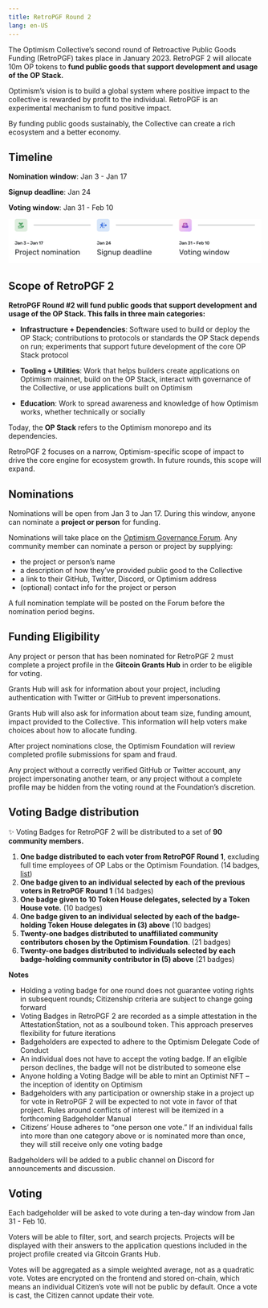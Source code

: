 ```yaml
---
title: RetroPGF Round 2
lang: en-US
---
```



The Optimism Collective’s second round of Retroactive Public Goods Funding (RetroPGF) takes place in January 2023. 
RetroPGF 2 will allocate 10m OP tokens to **fund public goods that support development and usage of the OP Stack.** 

Optimism’s vision is to build a global system where positive impact to the collective is rewarded by profit to the individual. 
RetroPGF is an experimental mechanism to fund positive impact. 

By funding public goods sustainably, the Collective can create a rich ecosystem and a better economy.

## Timeline

**Nomination window**: Jan 3 - Jan 17

**Signup deadline**: Jan 24

**Voting window**: Jan 31 - Feb 10

![Timeline](../../assets/docs/governance/rpfg-2/timeline.png)


## Scope of RetroPGF 2

**RetroPGF Round #2 will fund public goods that support development and usage of the OP Stack. This falls in three main categories:**

- **Infrastructure + Dependencies**: Software used to build or deploy the OP Stack; contributions to protocols or standards the OP Stack depends on run; experiments that support future development of the core OP Stack protocol

- **Tooling + Utilities**: Work that helps builders create applications on Optimism mainnet, build on the OP Stack, interact with governance of the Collective, or use applications built on Optimism

- **Education**: Work to spread awareness and knowledge of how Optimism works, whether technically or socially

Today, the **OP Stack** refers to the Optimism monorepo and its dependencies.

RetroPGF 2 focuses on a narrow, Optimism-specific scope of impact to drive the core engine for ecosystem growth. In future rounds, this scope will expand.


## Nominations

Nominations will be open from Jan 3 to Jan 17. During this window, anyone can nominate a **project or person** for funding.

Nominations will take place on the [Optimism Governance Forum](https://optimism.gov.io). Any community member can nominate a person or project by supplying: 

- the project or person’s name
- a description of how they’ve provided public good to the Collective
- a link to their GitHub, Twitter, Discord, or Optimism address
- (optional) contact info for the project or person

A full nomination template will be posted on the Forum before the nomination period begins.


## Funding Eligibility

Any project or person that has been nominated for RetroPGF 2 must complete a project profile in the **Gitcoin Grants Hub** in order to be eligible for voting. 

Grants Hub will ask for information about your project, including authentication with Twitter or GitHub to prevent impersonations. 

Grants Hub will also ask for information about team size, funding amount, impact provided to the Collective. 
This information will help voters make choices about how to allocate funding. 

After project nominations close, the Optimism Foundation will review completed profile submissions for spam and fraud. 

Any project without a correctly verified GitHub or Twitter account, any project impersonating another team, or any project without a complete profile may be hidden from the voting round at the Foundation’s discretion.


## Voting Badge distribution

✨ Voting Badges for RetroPGF 2 will be distributed to a set of **90 community members.**

1. **One badge distributed to each voter from RetroPGF Round 1**, excluding full time employees of OP Labs or the Optimism Foundation. (14 badges, [list](https://docs.google.com/spreadsheets/d/1g4ilAByMNQsmlBC8cskQip7Ojd_qK6IhozJCyoVfU9k/edit#gid=0)) 
2. **One badge given to an individual selected by each of the previous voters in RetroPGF Round 1** (14 badges) 
3. **One badge given to 10 Token House delegates, selected by a Token House vote.** (10 badges)
4. **One badge given to an individual selected by each of the badge-holding Token House delegates in (3) above** (10 badges)
5. **Twenty-one badges distributed to unaffiliated community contributors chosen by the Optimism Foundation**. (21 badges)
6. **Twenty-one badges distributed to individuals selected by each badge-holding community contributor in (5) above** (21 badges)

**Notes**

- Holding a voting badge for one round does not guarantee voting rights in subsequent rounds; Citizenship criteria are subject to change going forward
- Voting Badges in RetroPGF 2 are recorded as a simple attestation in the AttestationStation, not as a soulbound token. This approach preserves flexibility for future iterations
- Badgeholders are expected to adhere to the Optimism Delegate Code of Conduct
- An individual does not have to accept the voting badge. If an eligible person declines, the badge will not be distributed to someone else
- Anyone holding a Voting Badge will be able to mint an Optimist NFT – the inception of identity on Optimism
- Badgeholders with any participation or ownership stake in a project up for vote in RetroPGF 2 will be expected to not vote in favor of that project. Rules around conflicts of interest will be itemized in a forthcoming Badgeholder Manual
- Citizens’ House adheres to “one person one vote.” If an individual falls into more than one category above or is nominated more than once, they will still receive only one voting badge

Badgeholders will be added to a public channel on Discord for announcements and discussion. 



## Voting

Each badgeholder will be asked to vote during a ten-day window from Jan 31 - Feb 10.

Voters will be able to filter, sort, and search projects. 
Projects will be displayed with their answers to the application questions included in the project profile created via Gitcoin Grants Hub.

Votes will be aggregated as a simple weighted average, not as a quadratic vote. 
Votes are encrypted on the frontend and stored on-chain, which means an individual Citizen’s vote will not be public by default. 
Once a vote is cast, the Citizen cannot update their vote.


